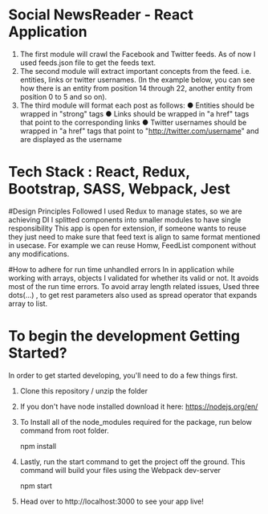 # Social NewsReader - React Application

1) The first module will crawl the Facebook and Twitter feeds. As of now I used feeds.json file to get the feeds text.
2) The second module will extract important concepts from the feed. i.e. entities, links or twitter usernames. (In the example below, you can see how there is an entity from position 14 through 22, another entity from position 0 to 5 and so on).
3) The third module will format each post as follows:
●  Entities should be wrapped in "strong" tags
●  Links should be wrapped in "a href" tags that point to the corresponding links 
●  Twitter usernames should be wrapped in "a href" tags that point to
"http://twitter.com/username" and are displayed as the username

# Tech Stack : React, Redux, Bootstrap, SASS, Webpack, Jest

#Design Principles Followed
I used Redux to manage states, so we are achieving DI 
I splitted components into smaller modules to have single responsibility 
This app is open for extension, if someone wants to reuse they just need to make sure that feed text is align to same format mentioned in usecase. For example we can reuse Homw, FeedList component without any modifications.

#How to adhere for run time unhandled errors
In in application while working with arrays, objects I validated for whether its valid or not. It avoids most of the run time errors.
To avoid array length related issues, Used three dots(...) , to get rest parameters also used as spread operator that expands array to list.



# To begin the development Getting Started?
In order to get started developing, you'll need to do a few things first.

1. Clone this repository / unzip the folder
2. If you don't have node installed download it here: https://nodejs.org/en/
3. To Install all of the node_modules required for the package, run below command from root folder.

   npm install

4. Lastly, run the start command to get the project off the ground. This command will build your files using the Webpack dev-server

   npm start

5. Head over to http://localhost:3000 to see your app live!